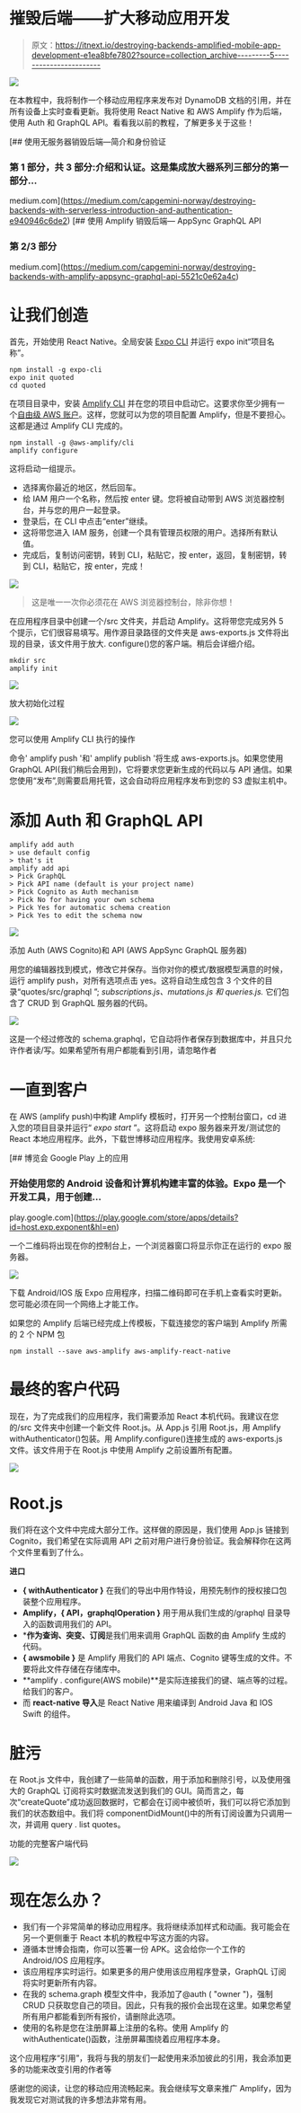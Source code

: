 # 摧毁后端——扩大移动应用开发

> 原文：<https://itnext.io/destroying-backends-amplified-mobile-app-development-e1ea8bfe7802?source=collection_archive---------5----------------------->

![](img/f0bae3a9e409bd781b84eed62f77acc1.png)

在本教程中，我将制作一个移动应用程序来发布对 DynamoDB 文档的引用，并在所有设备上实时查看更新。我将使用 React Native 和 AWS Amplify 作为后端，使用 Auth 和 GraphQL API。看看我以前的教程，了解更多关于这些！

[](https://medium.com/capgemini-norway/destroying-backends-with-serverless-introduction-and-authentication-e940946c6de2) [## 使用无服务器销毁后端—简介和身份验证

### 第 1 部分，共 3 部分:介绍和认证。这是集成放大器系列三部分的第一部分…

medium.com](https://medium.com/capgemini-norway/destroying-backends-with-serverless-introduction-and-authentication-e940946c6de2) [](https://medium.com/capgemini-norway/destroying-backends-with-amplify-appsync-graphql-api-5521c0e62a4c) [## 使用 Amplify 销毁后端— AppSync GraphQL API

### 第 2/3 部分

medium.com](https://medium.com/capgemini-norway/destroying-backends-with-amplify-appsync-graphql-api-5521c0e62a4c) 

# 让我们创造

首先，开始使用 React Native。全局安装 [Expo CLI](https://facebook.github.io/react-native/docs/getting-started) 并运行 expo init“项目名称”。

```
npm install -g expo-cli
expo init quoted
cd quoted
```

在项目目录中，安装 [Amplify CLI](https://aws-amplify.github.io/docs/) 并在您的项目中启动它。这要求你至少拥有一个[自由级 AWS 账户](https://aws.amazon.com/free/)。这样，您就可以为您的项目配置 Amplify，但是不要担心。这都是通过 Amplify CLI 完成的。

```
npm install -g @aws-amplify/cli
amplify configure
```

这将启动一组提示。

*   选择离你最近的地区，然后回车。
*   给 IAM 用户一个名称，然后按 enter 键。您将被自动带到 AWS 浏览器控制台，并与您的用户一起登录。
*   登录后，在 CLI 中点击“enter”继续。
*   这将带您进入 IAM 服务，创建一个具有管理员权限的用户。选择所有默认值。
*   完成后，复制访问密钥，转到 CLI，粘贴它，按 enter，返回，复制密钥，转到 CLI，粘贴它，按 enter，完成！

![](img/e075fd7b1ef10dc9bd5e874e2f0d59a2.png)

> 这是唯一一次你必须花在 AWS 浏览器控制台，除非你想！

在应用程序目录中创建一个/src 文件夹，并启动 Amplify。这将带您完成另外 5 个提示，它们很容易填写。用作源目录路径的文件夹是 aws-exports.js 文件将出现的目录，该文件用于放大. configure()您的客户端。稍后会详细介绍。

```
mkdir src
amplify init
```

![](img/433194cd29ea0904c6b34e89cb59aaf8.png)

放大初始化过程

![](img/56d5dfd4a29242f12cca81feb15f79e2.png)

您可以使用 Amplify CLI 执行的操作

命令' amplify push '和' amplify publish '将生成 aws-exports.js。如果您使用 GraphQL API(我们稍后会用到)，它将要求您更新生成的代码以与 API 通信。如果您使用“发布”,则需要启用托管，这会自动将应用程序发布到您的 S3 虚拟主机中。

# 添加 Auth 和 GraphQL API

```
amplify add auth
> use default config
> that's it
amplify add api
> Pick GraphQL
> Pick API name (default is your project name)
> Pick Cognito as Auth mechanism
> Pick No for having your own schema
> Pick Yes for automatic schema creation
> Pick Yes to edit the schema now
```

![](img/11be004b45414994e1b545adf0c215d8.png)

添加 Auth (AWS Cognito)和 API (AWS AppSync GraphQL 服务器)

用您的编辑器找到模式，修改它并保存。当你对你的模式/数据模型满意的时候，运行 amplify push，对所有选项点击 yes。这将自动生成包含 3 个文件的目录“quotes/src/graphql ”; *subscriptions.js、mutations.js 和 queries.js.* 它们包含了 CRUD 到 GraphQL 服务器的代码。

![](img/784fef1b75ab4d54b1d1cf5d387b38b2.png)

这是一个经过修改的 schema.graphql，它自动将作者保存到数据库中，并且只允许作者读/写。如果希望所有用户都能看到引用，请忽略作者

# 一直到客户

在 AWS (amplify push)中构建 Amplify 模板时，打开另一个控制台窗口，cd 进入您的项目目录并运行“ *expo start* ”。这将启动 expo 服务器来开发/测试您的 React 本地应用程序。此外，下载世博移动应用程序。我使用安卓系统:

[](https://play.google.com/store/apps/details?id=host.exp.exponent&hl=en) [## 博览会 Google Play 上的应用

### 开始使用您的 Android 设备和计算机构建丰富的体验。Expo 是一个开发工具，用于创建…

play.google.com](https://play.google.com/store/apps/details?id=host.exp.exponent&hl=en) 

一个二维码将出现在你的控制台上，一个浏览器窗口将显示你正在运行的 expo 服务器。

![](img/0cdefe07a715ed6e6182b9f6332ced2f.png)

下载 Android/IOS 版 Expo 应用程序，扫描二维码即可在手机上查看实时更新。您可能必须在同一个网络上才能工作。

如果您的 Amplify 后端已经完成上传模板，下载连接您的客户端到 Amplify 所需的 2 个 NPM 包

```
npm install --save aws-amplify aws-amplify-react-native
```

# 最终的客户代码

现在，为了完成我们的应用程序，我们需要添加 React 本机代码。我建议在您的/src 文件夹中创建一个新文件 Root.js。从 App.js 引用 Root.js，用 Amplify withAuthenticator()包装。用 Amplify.configure()连接生成的 aws-exports.js 文件。该文件用于在 Root.js 中使用 Amplify 之前设置所有配置。

![](img/5158eb5fe0db94d0189cefcd3e4478c7.png)

# Root.js

我们将在这个文件中完成大部分工作。这样做的原因是，我们使用 App.js 链接到 Cognito，我们希望在实际调用 API 之前对用户进行身份验证。我会解释你在这两个文件里看到了什么。

**进口**

*   **{ withAuthenticator }** 在我们的导出中用作特设，用预先制作的授权接口包装整个应用程序。
*   **Amplify，{ API，graphqlOperation }** 用于用从我们生成的/graphql 目录导入的函数调用我们的 API。
*   ***作为查询、突变、订阅**是我们用来调用 GraphQL 函数的由 Amplify 生成的代码。
*   **{ awsmobile }** 是 Amplify 用我们的 API 端点、Cognito 键等生成的文件。不要将此文件存储在存储库中。
*   **amplify . configure(AWS mobile)**是实际连接我们的键、端点等的过程。给我们的客户。
*   而 **react-native 导入**是 React Native 用来编译到 Android Java 和 IOS Swift 的组件。

# 脏污

在 Root.js 文件中，我创建了一些简单的函数，用于添加和删除引号，以及使用强大的 GraphQL 订阅将实时数据流发送到我们的 GUI。简而言之，每次“createQuote”成功返回数据时，它都会在订阅中被侦听，我们可以将它添加到我们的状态数组中。我们将 componentDidMount()中的所有订阅设置为只调用一次，并调用 query . list quotes。

功能的完整客户端代码

![](img/828e38551b6ca48a8dbce4bdfe01dbba.png)

# 现在怎么办？

*   我们有一个非常简单的移动应用程序。我将继续添加样式和动画。我可能会在另一个更侧重于 React 本机的教程中写这方面的内容。
*   遵循本世博会指南，你可以签署一份 APK。这会给你一个工作的 Android/IOS 应用程序。
*   该应用程序实时运行。如果更多的用户使用该应用程序登录，GraphQL 订阅将实时更新所有内容。
*   在我的 schema.graph 模型文件中，我添加了@auth ( "owner ")，强制 CRUD 只获取您自己的项目。因此，只有我的报价会出现在这里。如果您希望所有用户都能看到所有报价，请删除此选项。
*   使用的名称是您在注册屏幕上注册的名称。使用 Amplify 的 withAuthenticate()函数，注册屏幕围绕着应用程序本身。

这个应用程序“引用”，我将与我的朋友们一起使用来添加彼此的引用，我会添加更多的功能来改变引用的作者等

感谢您的阅读，让您的移动应用流畅起来。我会继续写文章来推广 Amplify，因为我发现它对测试我的许多想法非常有用。